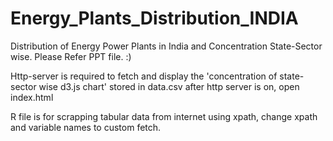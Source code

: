 # Energy_Plants_Distribution_INDIA
Distribution of Energy Power Plants in India and Concentration State-Sector wise.
Please Refer PPT file. :)

Http-server is required to fetch and display the 'concentration of state-sector wise d3.js chart' stored in data.csv 
after http server is on, open index.html

R file is for scrapping tabular data from internet using xpath, change xpath and variable names to custom fetch.
